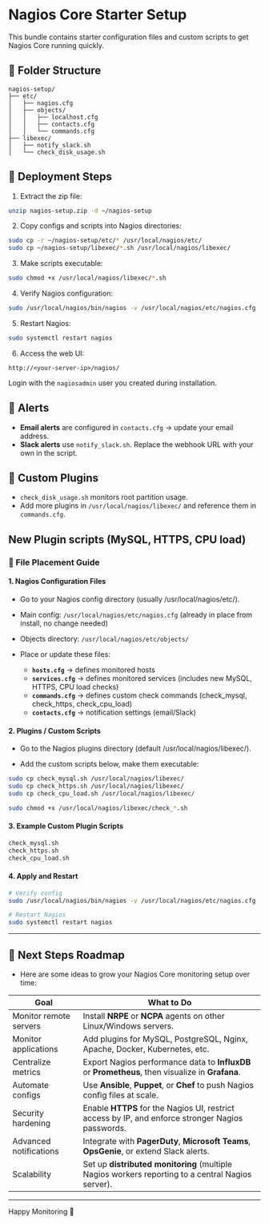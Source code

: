 # Nagios Core Starter Setup

This bundle contains starter configuration files and custom scripts to get Nagios Core running quickly.

## 📂 Folder Structure

```
nagios-setup/
├── etc/
│   ├── nagios.cfg
│   ├── objects/
│   │   ├── localhost.cfg
│   │   ├── contacts.cfg
│   │   └── commands.cfg
├── libexec/
│   ├── notify_slack.sh
│   └── check_disk_usage.sh
```

## 🚀 Deployment Steps

1. Extract the zip file:
```bash
unzip nagios-setup.zip -d ~/nagios-setup
```

2. Copy configs and scripts into Nagios directories:
```bash
sudo cp -r ~/nagios-setup/etc/* /usr/local/nagios/etc/
sudo cp ~/nagios-setup/libexec/*.sh /usr/local/nagios/libexec/
```

3. Make scripts executable:
```bash
sudo chmod +x /usr/local/nagios/libexec/*.sh
```

4. Verify Nagios configuration:
```bash
sudo /usr/local/nagios/bin/nagios -v /usr/local/nagios/etc/nagios.cfg
```

5. Restart Nagios:
```bash
sudo systemctl restart nagios
```

6. Access the web UI:
```
http://<your-server-ip>/nagios/
```
Login with the `nagiosadmin` user you created during installation.

## 🔔 Alerts

- **Email alerts** are configured in `contacts.cfg` → update your email address.  
- **Slack alerts** use `notify_slack.sh`. Replace the webhook URL with your own in the script.

## 🧩 Custom Plugins

- `check_disk_usage.sh` monitors root partition usage.  
- Add more plugins in `/usr/local/nagios/libexec/` and reference them in `commands.cfg`.

## New Plugin scripts (MySQL, HTTPS, CPU load)
### 📂 File Placement Guide
#### 1. Nagios Configuration Files
- Go to your Nagios config directory (usually /usr/local/nagios/etc/).
- Main config:
 `/usr/local/nagios/etc/nagios.cfg`
(already in place from install, no change needed)

- Objects directory:
`/usr/local/nagios/etc/objects/`

- Place or update these files:
  -  **`hosts.cfg`** → defines monitored hosts
  -  **`services.cfg`** → defines monitored services (includes new MySQL, HTTPS, CPU load checks)
  -  **`commands.cfg`** → defines custom check commands (check_mysql, check_https, check_cpu_load)
  -  **`contacts.cfg`** → notification settings (email/Slack)

#### 2. Plugins / Custom Scripts

- Go to the Nagios plugins directory (default /usr/local/nagios/libexec/).

- Add the custom scripts below, make them executable:
```bash
sudo cp check_mysql.sh /usr/local/nagios/libexec/
sudo cp check_https.sh /usr/local/nagios/libexec/
sudo cp check_cpu_load.sh /usr/local/nagios/libexec/

sudo chmod +x /usr/local/nagios/libexec/check_*.sh
```
#### 3. Example Custom Plugin Scripts
```bash
check_mysql.sh
check_https.sh
check_cpu_load.sh
```
#### 4. Apply and Restart
```bash
# Verify config
sudo /usr/local/nagios/bin/nagios -v /usr/local/nagios/etc/nagios.cfg

# Restart Nagios
sudo systemctl restart nagios
```
---

## 🌱 Next Steps Roadmap

- Here are some ideas to grow your Nagios Core monitoring setup over time:

| Goal | What to Do |
|------|------------|
| Monitor remote servers | Install **NRPE** or **NCPA** agents on other Linux/Windows servers. |
| Monitor applications | Add plugins for MySQL, PostgreSQL, Nginx, Apache, Docker, Kubernetes, etc. |
| Centralize metrics | Export Nagios performance data to **InfluxDB** or **Prometheus**, then visualize in **Grafana**. |
| Automate configs | Use **Ansible**, **Puppet**, or **Chef** to push Nagios config files at scale. |
| Security hardening | Enable **HTTPS** for the Nagios UI, restrict access by IP, and enforce stronger Nagios passwords. |
| Advanced notifications | Integrate with **PagerDuty**, **Microsoft Teams**, **OpsGenie**, or extend Slack alerts. |
| Scalability | Set up **distributed monitoring** (multiple Nagios workers reporting to a central Nagios server). |

---

Happy Monitoring 🎉
